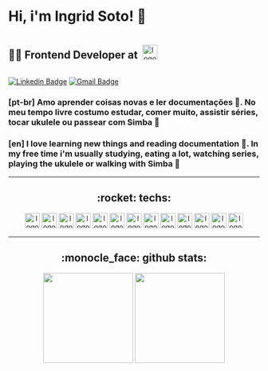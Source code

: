# Hi, i'm Ingrid Soto! 👋

<div style="display: flex; align-items: center; gap: 10px; width: 100%;">
  <h2>👩‍💻 Frontend Developer at</h2>
  <img height="30em" src="https://img.shields.io/badge/Aiqfome-7A1FA2?style=for-the-badge&logo=aiqfome&logoColor=white" alt='logo aiqfome' />
</div>

[![Linkedin Badge](https://img.shields.io/badge/LinkedIn-0077B5?style=for-the-badge&logo=linkedin&logoColor=white&link=https://www.linkedin.com/in/felipe-jung/)](https://www.linkedin.com/in/IngridSotoDev/)
[![Gmail Badge](https://img.shields.io/badge/Gmail-D14836?style=for-the-badge&logo=gmail&logoColor=white&link=mailto:ingridsotodev@gmail.com)](mailto:ingridsotodev@gmail.com)

### [pt-br] Amo aprender coisas novas e ler documentações 🤪. No meu tempo livre costumo estudar, comer muito, assistir séries, tocar ukulele ou passear com Simba 🐶

### [en] I love learning new things and reading documentation 🤪. In my free time i'm usually studying, eating a lot, watching series, playing the ukulele or walking with Simba 🐶

---
<div align="center">
  <h2>:rocket: techs:</h2>
  <img height="30em" src="https://img.shields.io/badge/React-20232A?style=for-the-badge&logo=react&logoColor=61DAFB" alt='logo react.js' />
  <img height="30em" src="https://img.shields.io/badge/next.js-000000?style=for-the-badge&logo=nextdotjs&logoColor=white" alt='logo next.js' />
  <img height="30em" src="https://img.shields.io/badge/Node.js-339933?style=for-the-badge&logo=nodedotjs&logoColor=white" alt='logo node.js' />
  <img height="30em" src="https://img.shields.io/badge/Vue.js-35495E?style=for-the-badge&logo=vuedotjs&logoColor=4FC08D" alt='logo vue.js' />
  <img height="30em" src="https://img.shields.io/badge/Vite-B73BFE?style=for-the-badge&logo=vite&logoColor=FFD62E" alt='logo vite' />
  <img height="30em" src="https://img.shields.io/badge/Jest-C21325?style=for-the-badge&logo=jest&logoColor=white" alt='logo vite' />
  <img height="30em" src="https://img.shields.io/badge/Express.js-000000?style=for-the-badge&logo=express&logoColor=white" alt='logo express.js' />
  <img height="30em" src="https://img.shields.io/badge/React_Query-FF4154?style=for-the-badge&logo=React_Query&logoColor=white" alt='logo react query' />
  <img height="30em" src="https://img.shields.io/badge/Redux-593D88?style=for-the-badge&logo=redux&logoColor=white" alt='logo redux' />
  <img height="30em" src="https://img.shields.io/badge/Redux%20saga-86D46B?style=for-the-badge&logo=redux%20saga&logoColor=999999" alt='logo redux saga' />
  <img height="30em" src="https://img.shields.io/badge/storybook-FF4785?style=for-the-badge&logo=storybook&logoColor=white" alt='logo storybook' />
  <img height="30em" src="https://img.shields.io/badge/styled--components-DB7093?style=for-the-badge&logo=styled-components&logoColor=white" alt='logo styled-components' />
  <img height="30em" src="https://img.shields.io/badge/Tailwind_CSS-38B2AC?style=for-the-badge&logo=tailwind-css&logoColor=white" alt='logo tailwind css' />
</div>

---
<div align="center">
  <h2>:monocle_face: github stats:</h2>
  <img height="180em" src="https://github-readme-stats.vercel.app/api?username=IngridSotoDev&show_icons=true&theme=radical&count_private=true&hide=contribs,issues" />
  <img height="180em" src="https://github-readme-stats.vercel.app/api/top-langs/?username=IngridSotoDev&layout=compact&theme=radical&count_private=true&hide=contribs,issues" />
</div>